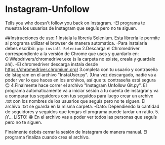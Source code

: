 # Instagram-Unfollow
Tells you who doesn't follow you back on Instagram.
-El programa te muestra los usuarios de Instagram que seguís pero no te siguen.

##Instrucciones de uso:
1.Instala la librería Selenium. Esta librería le permite al programa utilizar el browser de manera automatica.
    -Para instalarla debes escribir: ```pip install Selenium```
2.Descarga el Chromedriver correspondiente a la versión de Chrome que uses y guardarlo en: C:\Webdrivers/chromedriver.exe (s la carpeta no existe, creala y guardalo ahí).
    -El chromedriver descarga instala desde https://chromedriver.chromium.org/ 
3.ompleta con tu usuario y contraseña de Istagram en el archivo "InstaUser.py". (Una vez descargado, nadie va a poder ver lo que haces en los archivos, así que tu contraseña está segura :wink: 
4.Finalmente hace correr el archivo "Instagram Unfollow Git.py". El programa automaticamente va a iniciar sesión a tu cuenta de instagrar y va a comparar tus seguidores con tus seguidos para luego crear un archivo .txt con los nombres de los usuarios que seguís pero no te siguen. El archivo .txt se guarda en la misma carpeta.
    -Dato: Dependiendo la cantidad de seguidores y seguidos que tengas el programa puede tardar un ratito.
5. ¡Y... LISTO! :grinning: En el archivo vas a poder ver todos las personas que seguís pero no te siguen.

Finalmente debés cerrar la sesión de Instagram de manera manual. El programa finaliza cuando crea el archivo.
